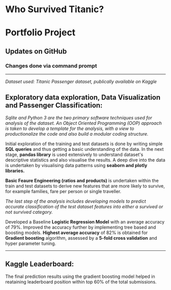 # Who Survived Titanic?
# Portfolio Project

## Updates on GitHub

### Changes done via command prompt
***
*Dataset used: Titanic Passenger dataset, publically available on Kaggle*

## Exploratory data exploration, Data Visualization and Passenger Classification:
*Sqlite and Python 3 are the two primary software techniques used for analysis of the dataset. An Object Oriented Programming (OOP) approach is taken to develop a template for the analysis, with a view to productionalize the code and also build a modular coding structure.*

Initial exploration of the training and test datasets is done by writing simple **SQL queries** and thus getting a basic understanding of the data. In the next stage, **pandas library** is used extensively to understand dataset's descriptive statistics and also visualise the results. A deep dive into the data is undertaken by visualising data patterns using **seaborn and plotly libraries.** 

**Basic Feaure Engineering (ratios and products)** is undertaken within the train and test datasets to derive new features that are more likely to survive, for example families, fare per person or single traveller. 

*The last step of the analysis includes developing models to predict accurate classification of the test dataset features into either a survived or not survived category.*

Developed a Baseline **Logistic Regression Model** with an average accuracy of 79%. Improved the accuracy further by implementing tree based and boosting models. **Highest average accuracy** of 82% is obtained for **Gradient boosting** algorithm, assessed by a **5-fold cross validation** and hyper parameter tuning. 


***


## Kaggle Leaderboard:
The final prediction results using the gradient boosting model helped in reataining leaderboard position within top 60% of the total submissions. 
